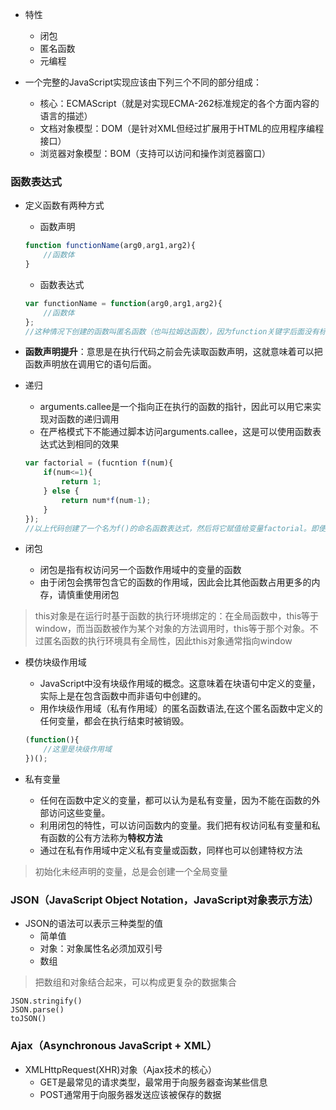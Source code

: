 - 特性
    - 闭包   
    - 匿名函数   
    - 元编程   

- 一个完整的JavaScript实现应该由下列三个不同的部分组成：
    - 核心：ECMAScript（就是对实现ECMA-262标准规定的各个方面内容的语言的描述）
    - 文档对象模型：DOM（是针对XML但经过扩展用于HTML的应用程序编程接口）
    - 浏览器对象模型：BOM（支持可以访问和操作浏览器窗口）

### 函数表达式
- 定义函数有两种方式
    - 函数声明
    ```js
    function functionName(arg0,arg1,arg2){
        //函数体
    }
    ```
    - 函数表达式
    ```js
    var functionName = function(arg0,arg1,arg2){
        //函数体    
    };
    //这种情况下创建的函数叫匿名函数（也叫拉姆达函数），因为function关键字后面没有标识符。
    ```

- **函数声明提升**：意思是在执行代码之前会先读取函数声明，这就意味着可以把函数声明放在调用它的语句后面。

- 递归
    - arguments.callee是一个指向正在执行的函数的指针，因此可以用它来实现对函数的递归调用
    - 在严格模式下不能通过脚本访问arguments.callee，这是可以使用函数表达式达到相同的效果
    ```js
    var factorial = (fucntion f(num){
        if(num<=1){
            return 1;
        } else {
            return num*f(num-1);
        }    
    });
    //以上代码创建了一个名为f()的命名函数表达式，然后将它赋值给变量factorial。即便把函数赋值给了另一个变量，函数的名字f仍然有效，所以递归函数调用照样能正确完成。
    ```
    
- 闭包
    - 闭包是指有权访问另一个函数作用域中的变量的函数
    - 由于闭包会携带包含它的函数的作用域，因此会比其他函数占用更多的内存，请慎重使用闭包

> this对象是在运行时基于函数的执行环境绑定的：在全局函数中，this等于window，而当函数被作为某个对象的方法调用时，this等于那个对象。不过匿名函数的执行环境具有全局性，因此this对象通常指向window

- 模仿块级作用域
    - JavaScript中没有块级作用域的概念。这意味着在块语句中定义的变量，实际上是在包含函数中而非语句中创建的。
    - 用作块级作用域（私有作用域）的匿名函数语法,在这个匿名函数中定义的任何变量，都会在执行结束时被销毁。
    ```js
    (function(){
        //这里是块级作用域
    })();
    ```

- 私有变量    
    - 任何在函数中定义的变量，都可以认为是私有变量，因为不能在函数的外部访问这些变量。    
    - 利用闭包的特性，可以访问函数内的变量。我们把有权访问私有变量和私有函数的公有方法称为**特权方法**
    - 通过在私有作用域中定义私有变量或函数，同样也可以创建特权方法
> 初始化未经声明的变量，总是会创建一个全局变量

### JSON（JavaScript Object Notation，JavaScript对象表示方法）
- JSON的语法可以表示三种类型的值
    - 简单值
    - 对象：对象属性名必须加双引号
    - 数组
> 把数组和对象结合起来，可以构成更复杂的数据集合
```JS
JSON.stringify()
JSON.parse()
toJSON()
```

### Ajax（Asynchronous JavaScript + XML）
- XMLHttpRequest(XHR)对象（Ajax技术的核心）
    - GET是最常见的请求类型，最常用于向服务器查询某些信息
    - POST通常用于向服务器发送应该被保存的数据
